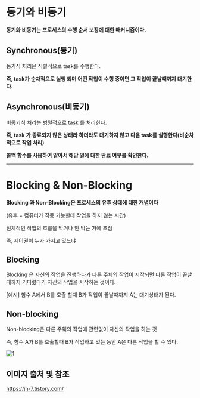 
# 동기와 비동기

   **동기와 비동기는 프로세스의 수행 순서 보장에 대한 매커니즘이다.**

## Synchronous(동기)

   동기식 처리은 직렬적으로 task를 수행한다.

   **즉, task가 순차적으로 실행 되며 어떤 작업이 수행 중이면 그 작업이 끝날때까지 대기한다.**
   


## Asynchronous(비동기)

   비동기식 처리는 병렬적으로 task 를 처리한다.

   **즉, task 가 종료되지 않은 상태라 하더라도 대기하지 않고 다음 task를 실행한다(비순차적으로 작업 처리)**
   
   **콜백 함수를 사용하여 알아서 해당 일에 대한 완료 여부를 확인한다.**
   
   
   
-----------------------------------------------------------------------------------------------------------------------------------------------------------------------   
   

# Blocking & Non-Blocking

   **Blocking 과 Non-Blocking은 프로세스의 유휴 상태에 대한 개념이다**
    
   (유후 = 컴퓨터가 작동 가능한데 작업을 하지 않는 시간)
   
   전체적인 작업의 흐름을 막거나 안 막는 거에 초점
   
   즉, 제어권이 누가 가지고 있느냐
  
## Blocking

   Blocking 은 자신의 작업을 진행하다가 다른 주체의 작업이 시작되면 다른 작업이 끝날 때까지 기다렸다가 자신의 작업을 시작하는 것이다.
    
   [예시] 함수 A에서 B를 호출 할때 B가 작업이 끝날때까지 A는 대기상태가 된다.

## Non-blocking

   Non-blocking은 다른 주췌의 작업에 관련없이 자신의 작업을 하는 것

   즉, 함수 A가 B를 호출할때 B가 작업하고 있는 동안 A은 다른 작업을 할 수 있다.


![1](https://user-images.githubusercontent.com/38696775/157169912-6661b933-e459-4c97-bd70-3a0f91b66c4d.png)




## 이미지 출처 및 참조
https://jh-7.tistory.com/

